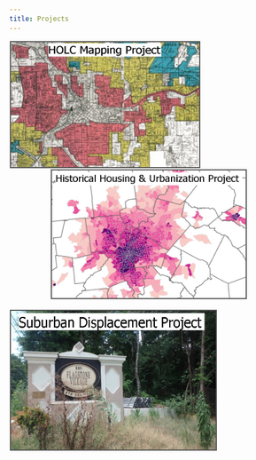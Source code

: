 ```yaml
---
title: Projects
---
```



<p style="text-align: center">
  <a href="https://snmarkley1.github.io/Projects/HOLC/">
    <img src="/Projects/HOLC_tile.jpg" 
         width="340" 
         height="225" 
         title="HOLC Mapping Project" 
         style="border:2px solid #555;margin:1px;float:left;" />
  </a>
  <a href="https://snmarkley1.github.io/Projects/HistHU/">
    <img src="/Projects/HHUUD_tile.jpg" 
         width="350" 
         height="230" 
         title="Historical Housing Unit Project" 
         style="border:2px solid #555;margin:1px;clear:both" />
</p>

<p align="left">
  </a>
     <a href="https://snmarkley1.github.io/Projects/HistHU/">
      <img src="/Projects/suburb_tile.jpg" 
          width="370" 
          height="250" 
          title="Suburban Displacement Project" 
          style="border:2px solid #555;margin:1px;clear:both" />
  </a>
</p>

